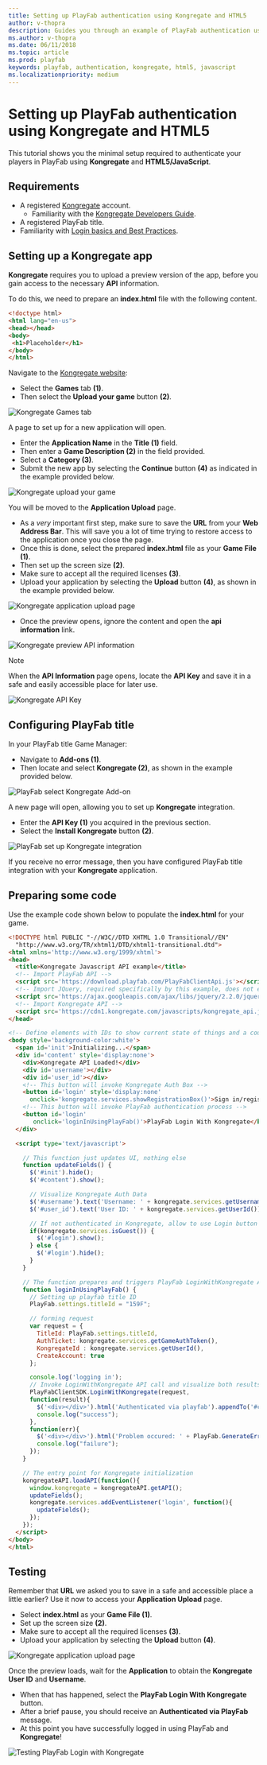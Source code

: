 ```yaml
---
title: Setting up PlayFab authentication using Kongregate and HTML5
author: v-thopra
description: Guides you through an example of PlayFab authentication using Kongregate and HTML5/JavaScript.
ms.author: v-thopra
ms.date: 06/11/2018
ms.topic: article
ms.prod: playfab
keywords: playfab, authentication, kongregate, html5, javascript
ms.localizationpriority: medium
---
```


# Setting up PlayFab authentication using Kongregate and HTML5

This tutorial shows you the minimal setup required to authenticate your players in PlayFab using **Kongregate** and **HTML5/JavaScript**.

## Requirements

- A registered [Kongregate](https://www.kongregate.com/) account.
  - Familiarity with the [Kongregate Developers Guide](https://developers.kongregate.com/docs/api-overview/intro).
- A registered PlayFab title.
- Familiarity with [Login basics and Best Practices](../../authentication/login/login-basics-best-practices.md).

## Setting up a Kongregate app

**Kongregate** requires you to upload a preview version of the app, before you gain access to the necessary **API** information.

To do this, we need to prepare an **index.html** file with the following content.

```html
<!doctype html>
<html lang="en-us">
<head></head>
<body>
 <h1>Placeholder</h1>
</body>
</html>
```

Navigate to the [Kongregate website](https://www.kongregate.com/):

- Select the **Games** tab **(1)**.
- Then select the **Upload your game** button **(2)**.

![Kongregate Games tab](media/tutorials/kongregate-games-tab.png)  

A page to set up for a new application will open.
- Enter the **Application Name** in the **Title (1)** field.
- Then enter a **Game Description (2)** in the field provided.
- Select a **Category (3)**.
- Submit the new app by selecting the **Continue** button **(4)** as indicated in the example provided below.

![Kongregate upload your game](media/tutorials/kongregate-upload-your-game.png)  

You will be moved to the **Application Upload** page.

- As a *very* important first step, make sure to save the **URL** from your **Web Address Bar**. This will save you a lot of time trying to restore access to the application once you close the page.
- Once this is done, select the prepared **index.html** file as your **Game File (1)**.
- Then set up the screen size **(2)**.
- Make sure to accept all the required licenses **(3)**.
- Upload your application by selecting the **Upload** button **(4)**, as shown in the example provided below.

![Kongregate application upload page](media/tutorials/kongregate-app-upload-page.png)

- Once the preview opens, ignore the content and open the **api information** link.

![Kongregate preview API information](media/tutorials/kongregate-preview-api-info.png)

> [!NOTE]
> When the **API Information** page opens, locate the **API Key** and save it in a safe and easily accessible place for later use.

![Kongregate API Key](media/tutorials/kongregate-api-key.png)

## Configuring PlayFab title

In your PlayFab title Game Manager:

- Navigate to **Add-ons (1)**.
- Then locate and select **Kongregate (2)**, as shown in the example provided below.

![PlayFab select Kongregate Add-on](media/tutorials/playfab-select-kongregate-add-on.png)

A new page will open, allowing you to set up **Kongregate** integration.

- Enter the **API Key (1)** you acquired in the previous section.
- Select the **Install Kongregate** button **(2)**.

![PlayFab set up Kongregate integration](media/tutorials/playfab-set-up-kongregate-integration.png)

If you receive no error message, then you have configured PlayFab title integration with your **Kongregate** application.

## Preparing some code

Use the example code shown below to populate the **index.html** for your game.

```html
<!DOCTYPE html PUBLIC "-//W3C//DTD XHTML 1.0 Transitional//EN"
  "http://www.w3.org/TR/xhtml1/DTD/xhtml1-transitional.dtd">
<html xmlns='http://www.w3.org/1999/xhtml'>
<head>
  <title>Kongregate Javascript API example</title>
  <!-- Import PlayFab API -->
  <script src='https://download.playfab.com/PlayFabClientApi.js'></script>
  <!-- Import JQuery, required specifically by this example, does not effect either API -->
  <script src='https://ajax.googleapis.com/ajax/libs/jquery/2.2.0/jquery.min.js'></script>
  <!-- Import Kongregate API -->
  <script src='https://cdn1.kongregate.com/javascripts/kongregate_api.js'></script>
</head>

<!-- Define elements with IDs to show current state of things and a couple of buttons -->
<body style='background-color:white'>
  <span id='init'>Initializing...</span>
  <div id='content' style='display:none'>
    <div>Kongregate API Loaded!</div>
    <div id='username'></div>
    <div id='user_id'></div>
    <!-- This button will invoke Kongregate Auth Box -->
    <button id='login' style='display:none'
      onclick='kongregate.services.showRegistrationBox()'>Sign in/register</button>
    <!-- This button will invoke PlayFab authentication process -->
    <button id='login'
       onclick='loginInUsingPlayFab()'>PlayFab Login With Kongregate</button>
  </div>

  <script type='text/javascript'>

    // This function just updates UI, nothing else
    function updateFields() {
      $('#init').hide();
      $('#content').show();

      // Visualize Kongregate Auth Data
      $('#username').text('Username: ' + kongregate.services.getUsername());
      $('#user_id').text('User ID: ' + kongregate.services.getUserId());

      // If not authenticated in Kongregate, allow to use Login button
      if(kongregate.services.isGuest()) {
        $('#login').show();
      } else {
        $('#login').hide();
      }
    }

    // The function prepares and triggers PlayFab LoginWithKongregate API call
    function loginInUsingPlayFab() {
      // Setting up playfab title ID
      PlayFab.settings.titleId = "159F";

      // forming request
      var request = {
        TitleId: PlayFab.settings.titleId,
        AuthTicket: kongregate.services.getGameAuthToken(),
        KongregateId : kongregate.services.getUserId(),
        CreateAccount: true
      };

      console.log('logging in');
      // Invoke LoginWithKongregate API call and visualize both results (success or failure)
      PlayFabClientSDK.LoginWithKongregate(request,
      function(result){
        $('<div></div>').html('Authenticated via playfab').appendTo('#content')
        console.log("success");
      },
      function(err){
        $('<div></div>').html('Problem occured: ' + PlayFab.GenerateErrorReport(err)).appendTo('#content')
        console.log("failure");
      });
    }

    // The entry point for Kongregate initialization
    kongregateAPI.loadAPI(function(){
      window.kongregate = kongregateAPI.getAPI();
      updateFields();
      kongregate.services.addEventListener('login', function(){
        updateFields();
      });
    });
  </script>
</body>
</html>
```

## Testing

Remember that **URL** we asked you to save in a safe and accessible place a little earlier?  Use it now to access your **Application Upload** page.

- Select **index.html** as your **Game File (1)**.
- Set up the screen size **(2)**.
- Make sure to accept all the required licenses **(3)**.
- Upload your application by selecting the **Upload** button **(4)**.

![Kongregate application upload page](media/tutorials/kongregate-app-upload-page.png)

Once the preview loads, wait for the **Application** to obtain the **Kongregate User ID** and **Username**.

- When that has happened, select the **PlayFab Login With Kongregate** button.
- After a brief pause, you should receive an **Authenticated via PlayFab** message.
- At this point you have successfully logged in using PlayFab and **Kongregate**!

![Testing PlayFab Login with Kongregate](media/tutorials/kongregate-html5/testing-playfab-login-with-kongregate.png)
